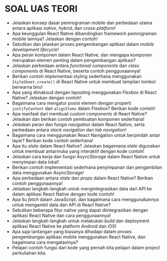# SOAL UAS TEORI

- Jelaskan konsep dasar pemrograman mobile dan perbedaan utama antara aplikasi *native*, *hybrid*, dan *cross-platform*!
- Apa keunggulan React Native dibandingkan framework pemrograman mobile lainnya? Jelaskan dengan contoh!
- Sebutkan dan jelaskan proses pengembangan aplikasi dalam *mobile development lifecycle*!
- Apa peran komponen dalam React Native, dan mengapa komponen merupakan elemen penting dalam pengembangan aplikasi?
- Jelaskan perbedaan antara *functional components* dan *class components* di React Native, beserta contoh penggunaannya!
- Berikan contoh implementasi styling sederhana menggunakan `StyleSheet.create()` di React Native untuk membuat tampilan tombol berwarna biru!
- Apa yang dimaksud dengan layouting menggunakan *Flexbox* di React Native? Jelaskan dengan contoh!
- Bagaimana cara mengatur posisi elemen dengan properti `justifyContent` dan `alignItems` dalam Flexbox? Berikan kode contoh!
- Apa manfaat dari membuat *custom components* di React Native? Jelaskan dan berikan contoh pembuatan komponen sederhana!
- Jelaskan peran dan fungsi *navigation* dalam React Native, serta perbedaan antara *stack navigation* dan *tab navigation*!
- Bagaimana cara menggunakan React Navigation untuk berpindah antar layar? Berikan kode contoh sederhana!
- Apa itu *state* dalam React Native? Jelaskan bagaimana *state* digunakan untuk membuat antarmuka yang interaktif dengan kode contoh!
- Jelaskan cara kerja dan fungsi AsyncStorage dalam React Native untuk menyimpan data lokal!
- Berikan contoh implementasi sederhana penyimpanan dan pengambilan data menggunakan AsyncStorage!
- Apa perbedaan antara *state* dan *props* dalam React Native? Berikan contoh penggunaannya!
- Jelaskan langkah-langkah untuk mengintegrasikan data dari API ke dalam aplikasi React Native dengan kode contoh!
- Apa itu *fetch* dalam JavaScript, dan bagaimana cara menggunakannya untuk mengambil data dari API di React Native?
- Sebutkan beberapa fitur native yang dapat diintegrasikan dengan aplikasi React Native dan cara penggunaannya!
- Jelaskan langkah-langkah untuk melakukan *build* dan deployment aplikasi React Native ke platform Android dan iOS!
- Apa saja tantangan yang biasanya dihadapi dalam proses pengembangan aplikasi mobile menggunakan React Native, dan bagaimana cara mengatasinya?
- Pelajari contoh fungsi dari kode yang pernah kita pelajari dalam project perkuliahan kita.